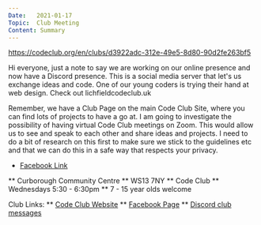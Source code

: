 ```yaml
---
Date:   2021-01-17
Topic:  Club Meeting
Content: Summary
---
```

https://codeclub.org/en/clubs/d3922adc-312e-49e5-8d80-90d2fe263bf5

Hi everyone, just a note to say we are working on our online presence and now have a Discord presence. This is a social media server that let's us exchange ideas and code. One of our young coders is trying their hand at web design. Check out lichfieldcodeclub.uk 

Remember, we have a Club Page on the main Code Club Site, where you can find lots of projects to have a go at. I am going to investigate the possibility of having virtual Code Club meetings on Zoom. This would allow us to see and speak to each other and share ideas and projects. I need to do a bit of research on this first to make sure we stick to the guidelines etc and that we can do this in a safe way that respects your privacy.

* [Facebook Link](https://www.facebook.com/1481985248595237/posts/3423966971063712/)


** Curborough Community Centre
** WS13 7NY
** Code Club
** Wednesdays 5:30 - 6:30pm
** 7 - 15 year olds welcome

Club Links:
** [Code Club Website](https://lichfield-code-club.github.io/)
** [Facebook Page](https://www.facebook.com/LichfieldCoders)
** [Discord club messages](https://discord.gg/szz6xGK)
